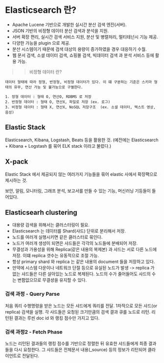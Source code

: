 # Elasticsearch 란?
 - Apache Lucene 기반으로 개발한 실시간 분산 검색 엔진(서버).
 - JSON 기반의 비정형 데이터 분산 검색과 분석을 지원.
 - 서버 확장 편리, 실시간 검색 서비스 지원, 분산 및 병렬처리, 멀티테넌시 기능 제공.
 - 다양한 가능을 plugin 으로 제공.
 - 분산 시스템이기 때문에 검색 대상의 용량이 증가하였을 경우 대응하기 수월.
 - 웹 문서 검색, 소셜 데이터 검색, 쇼핑몰 검색, 빅데이터 검색 과 분석 서비스 등에 활용 가능.

 >> 비정형 데이터 란?

    데이터 형태에 따라 정형, 반정형, 비정형 데이터가 있다. 이 떄 구분하는 기준은 스키마 형태의 유무, 연산 가능 및 불가능으로 구별한다. 

    1. 정형 데이터 : 형태 O, 연산O, RDBMS 로 저장 
    2. 반정형 데이터 : 형태 O, 연산X, 파일로 저장 (ex. 로그)
    3. 비정형 데이터 : 형태 X, 연산X, NoSQL 저장구조  (ex. 소셜 데이터, 텍스트 영상, 음성)


## Elastic Stack
Elasticsearch, Kibana, Logstash, Beats 등을 활용한 것. (예전에는 Elasticsearch + Kibana + Logstash 를 묶어 ELK stack 이라고 불렀다.)


## X-pack
Elastic Stack 에서 제공되지 않는 여러가지 기능들을 묶어 elastic 사에서 확장팩으로 제시하는 것.

보안, 알림, 모니터링, 그래프 분석, 보고서를 만들 수 있는 기능, 머신러닝 기등들이 들어있다.

## Elasticsearh clustering
 - 대용량 검색을 위해서는 클러스터링이 필요.
 - Elasticsearch 는 데이터를 Shard(샤드) 단위로 분리해서 저장.
 - 노드를 여러개 실행시키면 같은 클러스터로 묶인다.
 - 노드가 여러개 생성이 되면은 샤드들은 각각의 노드들에 분배되어 저장.
 - 무결성과 가용성을 위해 Replica(같은 내용의 복제본) 과 샤드는 서로 다른 노드에 저장. 이떄 replica 갯수는 유동적으로 조절 가능.
 - 항상 primary shard 와 replica 는 같은 내용의 document 들을 저장하고 있다.
 - 만약에 시스템 다운이나 네트워크 단절 등으로 유실된 노드가 발생 -> replica 가 없는 샤드들은 다른 살아있는 노드로 복제된다. 노드의 수가 줄어들어도 샤드의 수는 변함없으므로 무결셩을 유지할 수 있다.

### 검색 과정 - Query Parse
처음 쿼리 수행명령을 받은 노드는 모든 샤드에게 쿼리를 전달. 1차적으로 모든 샤드(or replica) 검색을 실행. 각 샤드들은 요청된 크기만큼의 검색 결과 큐를 노드로 리턴. 리턴된 결과는 루씬 doc id 와 랭킹 점수만 가지고 있다. 

### 검색 과정2 - Fetch Phase
노드는 리턴된 결과들의 랭킹 점수를 기반으로 정렬한 뒤 유효한 샤드들에게 최종 결과들을 다시 요청한다. 그 샤드들은 전체문서 내용(_source) 등의 정보가 리턴되어 클라이언트로 전달된다.
